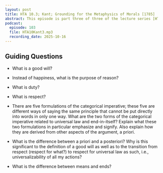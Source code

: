 ```yaml
---
layout: post
title: HTA 10.3; Kant; Grounding for the Metaphysics of Morals [1785]
abstract: This episode is part three of three of the lecture series [HTA 10] on Immanuel Kant's Grounding for the Metaphysics of Morals [1785].
podcast:
  episode: 103
  file: HTA10Kant3.mp3
  recording_date: 2025-10-16
---
```


## Guiding Questions

* What is a good will?

* Instead of happiness, what is the purpose of reason?

* What is duty?

* What is respect?

* There are five formulations of the categorical imperative; these five are different ways of saying the same principle that cannot be put directly into words in only one way. What are the two forms of the categorical imperative related to universal law and end-in-itself? Explain what these two formulations in particular emphasize and signify. Also explain how they are derived from other aspects of the argument, a priori.

* What is the difference between a priori and a posteriori? Why is this significant to the definition of a good will as well as to the transition from respect (respect for what?) to respect for universal law as such, i.e., universalizability of all my actions?

* What is the difference between means and ends?
